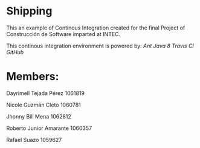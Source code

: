 # Shipping

This an example of Continous Integration created for the final Project of Construcción de Software imparted at INTEC.

This continous integration environment is powered by:
  *Ant*
  *Java 8*
  *Travis CI*
  *GitHub*

# Members:

  <p> Dayrimell Tejada Pérez 1061819 </p>
  <p> Nicole Guzmán Cleto 1060781 </p>
  <p> Jhonny Bill Mena 1062812 </p>
  <p> Roberto Junior Amarante 1060357 </p>
  <p> Rafael Suazo 1059627 </p>
  
